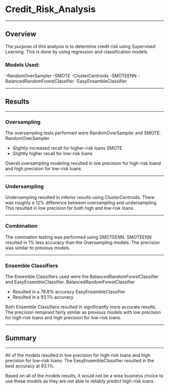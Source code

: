 # Credit_Risk_Analysis

---

## Overview

The purpose of this analysis is to determine credit risk using Supervised Learning. This is done by using regression and classification models.

### Models Used:
-RandomOverSampler
-SMOTE
-ClusterCentroids
-SMOTEENN
-BalancedRandomForestClassifier
-EasyEnsambleClassifier

---

## Results

---
### Oversampling

The oversampling tests performed were RandomOverSampler and SMOTE.
RandomOverSampler
  - Slightly increased recall for higher-risk loans
 SMOTE
  - Slightly higher recall for low-risk loans
  
 Overall oversampling modeling resulted in low precision for high-risk loand and high precision for low-risk loans.
 
---
### Undersampling

Undersampling resulted in inferior results using ClusterCentroids.
There was roughly a 12% difference between oversampling and undersampling.
This resulted in low precision for both high and low-risk loans.

---
### Combination

The comination testing was performed using SMOTEENN.
SMOTEENN resulted in 1% less accuracy than the Oversampling models.
The precision was similar to previous models.

---
### Ensemble Classifiers

The Ensemble Classifiers used were the BalancedRandomForestClassifier and EasyEnsembleClassifier.
BalancedRandomForestClassifier
  - Resulted in a 78.8% accuracy
EasyEnsembleClassifier
  - Resulted in a 93.1% accuracy
 
Both Ensemble Classifiers resulted in significantly more accurate results.
The precision remained fairly similar as previous models with low precision for high-risk loans and high precision for low-risk loans.
 
---

## Summary

---

All of the models resulted in low precision for high-risk loans and high precision for low-risk loans. The EasyEnsembleClassifier resulted in the best accuracy at 93.1%.

Based on all of the models results, it would not be a wise business choice to use these models as they are not able to reliably predict high-risk loans.

